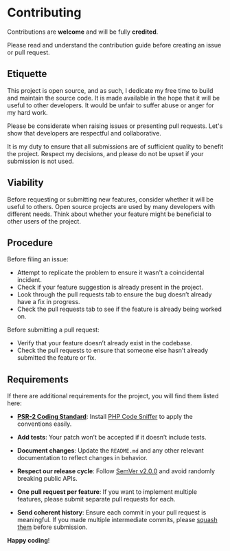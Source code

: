 # Contributing

Contributions are **welcome** and will be fully **credited**.

Please read and understand the contribution guide before creating an issue or pull request.

## Etiquette

This project is open source, and as such, I dedicate my free time to build and maintain the source code. It is made available in the hope that it will be useful to other developers. It would be unfair to suffer abuse or anger for my hard work.

Please be considerate when raising issues or presenting pull requests. Let's show that developers are respectful and collaborative.

It is my duty to ensure that all submissions are of sufficient quality to benefit the project. Respect my decisions, and please do not be upset if your submission is not used.

## Viability

Before requesting or submitting new features, consider whether it will be useful to others. Open source projects are used by many developers with different needs. Think about whether your feature might be beneficial to other users of the project.

## Procedure

Before filing an issue:

- Attempt to replicate the problem to ensure it wasn't a coincidental incident.
- Check if your feature suggestion is already present in the project.
- Look through the pull requests tab to ensure the bug doesn’t already have a fix in progress.
- Check the pull requests tab to see if the feature is already being worked on.

Before submitting a pull request:

- Verify that your feature doesn’t already exist in the codebase.
- Check the pull requests to ensure that someone else hasn’t already submitted the feature or fix.

## Requirements

If there are additional requirements for the project, you will find them listed here:

- **[PSR-2 Coding Standard](https://github.com/php-fig/fig-standards/blob/master/accepted/PSR-2-coding-style-guide.md)**: Install [PHP Code Sniffer](https://pear.php.net/package/PHP_CodeSniffer) to apply the conventions easily.

- **Add tests**: Your patch won’t be accepted if it doesn’t include tests.

- **Document changes**: Update the `README.md` and any other relevant documentation to reflect changes in behavior.

- **Respect our release cycle**: Follow [SemVer v2.0.0](https://semver.org/) and avoid randomly breaking public APIs.

- **One pull request per feature**: If you want to implement multiple features, please submit separate pull requests for each.

- **Send coherent history**: Ensure each commit in your pull request is meaningful. If you made multiple intermediate commits, please [squash them](https://www.git-scm.com/book/en/v2/Git-Tools-Rewriting-History#Changing-Multiple-Commit-Messages) before submission.

**Happy coding**!
